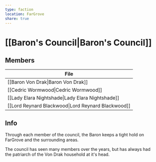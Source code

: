 ```yaml
---
type: faction
location: FarGrove
share: true
---
```


# [[Baron's Council|Baron's Council]]

## Members
| File                                                                                                                             |
| -------------------------------------------------------------------------------------------------------------------------------- |
| [[Baron Von Drak\|Baron Von Drak]]                 |
| [[Cedric Wormwood\|Cedric Wormwood]]               |
| [[Lady Elara Nightshade\|Lady Elara Nightshade]]   |
| [[Lord Reynard Blackwood\|Lord Reynard Blackwood]] |


## Info
Through each member of the council, the Baron keeps a tight hold on FarGrove and the surrounding areas.

The council has seen many members over the years, but has always had the patriarch of the Von Drak household at it's head.
